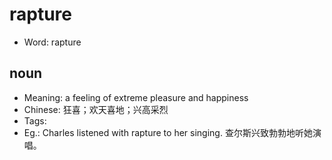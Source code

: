 # rapture

- Word: rapture

## noun

- Meaning: a feeling of extreme pleasure and happiness
- Chinese: 狂喜；欢天喜地；兴高采烈
- Tags: 
- Eg.: Charles listened with rapture to her singing. 查尔斯兴致勃勃地听她演唱。

